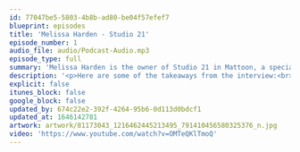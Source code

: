 ```yaml
---
id: 77047be5-5803-4b8b-ad80-be04f57efef7
blueprint: episodes
title: 'Melissa Harden - Studio 21'
episode_number: 1
audio_file: audio/Podcast-Audio.mp3
episode_type: full
summary: 'Melissa Harden is the owner of Studio 21 in Mattoon, a specializes in corporate headshots and senior photos.'
description: '<p>Here are some of the takeaways from the interview:<br></p><ul><li><p>Melissa has been in business since 2013.</p></li><li><p>She got her start taking portraits for nursing homes. (Don&#039;t be afraid to start small)</p></li><li><p>She recommends hiring a coach in your industry and making sure your pricing is right.</p></li></ul><p>You can find out more about Studio 21 here:</p><ul><li><p>Website: <a href="https://www.melissamharden.com">https://www.melissamharden.com</a></p></li><li><p>Instagram: <a href="https://www.instagram.com/melissamharden/">https://www.instagram.com/melissamharden/</a></p></li><li><p>Facebook: <a href="https://www.facebook.com/MelissaMHardenPaparazzo">https://www.facebook.com/MelissaMHardenPaparazzo</a></p></li><li><p>LinkedIn: <a href="https://www.linkedin.com/in/melissa-m-harden-b193a193/">https://www.linkedin.com/in/melissa-m-harden-b193a193/</a></p></li></ul><p></p><p></p><p></p>'
explicit: false
itunes_block: false
google_block: false
updated_by: 674c22e2-392f-4264-95b6-0d113d0bdcf1
updated_at: 1646142781
artwork: artwork/81173043_1216462445213495_791410456580325376_n.jpg
video: 'https://www.youtube.com/watch?v=OMTeQKlTmoQ'
---
```

